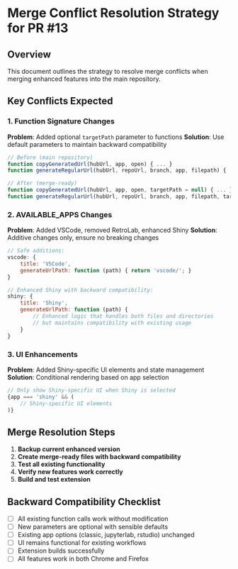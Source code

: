 # Merge Conflict Resolution Strategy for PR #13

## Overview
This document outlines the strategy to resolve merge conflicts when merging enhanced features into the main repository.

## Key Conflicts Expected

### 1. Function Signature Changes
**Problem**: Added optional `targetPath` parameter to functions
**Solution**: Use default parameters to maintain backward compatibility

```javascript
// Before (main repository)
function copyGeneratedUrl(hubUrl, app, open) { ... }
function generateRegularUrl(hubUrl, repoUrl, branch, app, filepath) { ... }

// After (merge-ready)
function copyGeneratedUrl(hubUrl, app, open, targetPath = null) { ... }
function generateRegularUrl(hubUrl, repoUrl, branch, app, filepath, targetPath = null) { ... }
```

### 2. AVAILABLE_APPS Changes
**Problem**: Added VSCode, removed RetroLab, enhanced Shiny
**Solution**: Additive changes only, ensure no breaking changes

```javascript
// Safe additions:
vscode: {
    title: 'VSCode',
    generateUrlPath: function (path) { return 'vscode/'; }
}

// Enhanced Shiny with backward compatibility:
shiny: {
    title: 'Shiny',
    generateUrlPath: function (path) {
        // Enhanced logic that handles both files and directories
        // but maintains compatibility with existing usage
    }
}
```

### 3. UI Enhancements
**Problem**: Added Shiny-specific UI elements and state management
**Solution**: Conditional rendering based on app selection

```javascript
// Only show Shiny-specific UI when Shiny is selected
{app === 'shiny' && (
    // Shiny-specific UI elements
)}
```

## Merge Resolution Steps

1. **Backup current enhanced version**
2. **Create merge-ready files with backward compatibility**
3. **Test all existing functionality**
4. **Verify new features work correctly**
5. **Build and test extension**

## Backward Compatibility Checklist

- [ ] All existing function calls work without modification
- [ ] New parameters are optional with sensible defaults
- [ ] Existing app options (classic, jupyterlab, rstudio) unchanged
- [ ] UI remains functional for existing workflows
- [ ] Extension builds successfully
- [ ] All features work in both Chrome and Firefox
